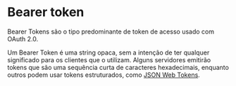 # Bearer token

Bearer Tokens são o tipo predominante de token de acesso usado com OAuth 2.0.

Um Bearer Token é uma string opaca, sem a intenção de ter qualquer significado para os clientes que o utilizam. Alguns servidores emitirão tokens que são uma sequência curta de caracteres hexadecimais, enquanto outros podem usar tokens estruturados, como [JSON Web Tokens](/jwt).